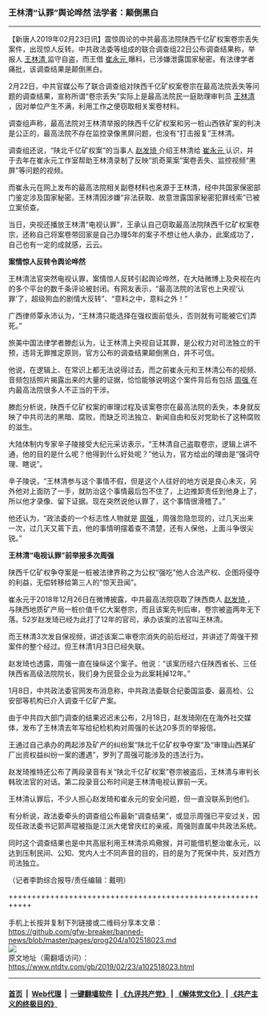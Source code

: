 ### 王林清“认罪”舆论哗然  法学者：颠倒黑白
------------------------

<div class="post_content">
 <p>
  【新唐人2019年02月23日讯】震惊舆论的中共最高法院陕西千亿矿权案卷宗丢失案件，出现惊人反转。中共政法委等组成的联合调查组22日公布调查结果称，举报人
  <a href="https://www.ntdtv.com/gb/王林清.htm">
   王林清
  </a>
  监守自盗，而王借
  <a href="https://www.ntdtv.com/gb/崔永元.htm">
   崔永元
  </a>
  曝料，已涉嫌泄露国家秘密。有法律学者痛批，该调查结果是颠倒黑白。
 </p>
 <p>
  2月22日，中共官媒公布了联合调查组对陕西千亿矿权案卷宗在最高法院丢失等问题的调查结果，宣称所谓“卷宗丢失”实际上是最高法院民一庭助理审判员
  <a href="https://www.ntdtv.com/gb/王林清.htm">
   王林清
  </a>
  ，因对单位产生不满，利用工作之便窃取相关案卷材料。
 </p>
 <p>
  调查组声称，最高法院对王林清举报的陕西千亿矿权案和另一桩山西铁矿案的判决是公正的，最高法院不存在监控录像黑屏问题，也没有“打击报复”王林清。
 </p>
 <p>
  调查组还说，“陕北千亿矿权案”的当事人
  <a href="https://www.ntdtv.com/gb/赵发琦.htm">
   赵发琦
  </a>
  介绍王林清给
  <a href="https://www.ntdtv.com/gb/崔永元.htm">
   崔永元
  </a>
  认识，并于去年在崔永元工作室帮助王林清录制了反映“凯奇莱案”案卷丢失、监控视频“黑屏”等问题的视频。
 </p>
 <p>
  而崔永元在网上发布的最高法院相关副卷材料也来源于王林清，经中共国家保密部门鉴定涉及国家秘密。王林清因涉嫌“非法获取、故意泄露国家秘密犯罪线索”已被立案侦查。
 </p>
 <p>
  当日，央视还播放王林清“电视认罪”，王承认自己窃取最高法院陕西千亿矿权案卷宗，还称自己将案卷带回家是自己办理5年的案子不想让他人承办，此案成功了，自己也有一定的成就感，云云。
 </p>
 <p>
  <strong>
   案情惊人反转令舆论哗然
  </strong>
 </p>
 <p>
  王林清法官突然电视认罪，案情惊人反转引起舆论哗然，在大陆微博上及央视在内的多个平台的数千条评论被封闭。有网友表示，“最高法院的法官也上央视‘认罪’了，超级狗血的剧情大反转”、“意料之中，意料之外！”
 </p>
 <p>
  广西律师覃永沛认为，“王林清只能选择在强权面前低头，否则就有可能被它们弄死。”
 </p>
 <p>
  旅美中国法律学者滕彪认为，让王林清上央视自证其罪，是公权力对司法独立的干预，违背无罪推定原则，官方公布的调查结果颠倒黑白，并不可信。
 </p>
 <p>
  他说，在逻辑上、在常识上都无法说得过去，而之前崔永元和王林清公布的视频、音频包括照片揭露出来的大量的证据，恰恰能够说明这个案件背后有包括
  <a href="https://www.ntdtv.com/gb/周强.htm">
   周强
  </a>
  在内最高法院很多人不正当的干涉。
 </p>
 <p>
  滕彪分析说，陕西千亿矿权案的审理过程及该案卷宗在最高法院的丢失，本身就反映了中共司法的黑暗、腐败，而缺乏司法独立、新闻自由和反对党助长了这种腐败的滋生。
 </p>
 <p>
  大陆体制内专家辛子陵接受大纪元采访表示，“王林清自己盗取卷宗，逻辑上讲不通，他的目的是什么呢？他得到什么好处呢？”他认为，官方给出的理由是“强词夺理、瞎说”。
 </p>
 <p>
  辛子陵说，“王林清参与这个事情不假，但是这个人往好的地方说是良心未灭，另外他对上面防了一手，就防治这个事情最后包不住了，上边推卸责任到他身上了，所以他才录像、留下证据。现在突然说他认罪了，这个事情很滑稽了。”
 </p>
 <p>
  他还认为，“政法委的一个标志性人物就是
  <a href="https://www.ntdtv.com/gb/周强.htm">
   周强
  </a>
  ，周强忽隐忽现的，过几天出来一次，过几天又蔫下去，他的事情明摆着查不清楚，还有人保他，上面斗争很尖锐。”
 </p>
 <p>
  <strong>
   王林清“电视认罪”前举报多次周强
  </strong>
 </p>
 <p>
  陕西千亿矿权争夺案是一桩被法律界称之为公权“强吃”他人合法产权、企图将侵夺的利益，无偿转移给第三人的“惊天丑闻”。
 </p>
 <p>
  崔永元于2018年12月26日在微博披露，中共最高法院窃取了陕西商人
  <a href="https://www.ntdtv.com/gb/赵发琦.htm">
   赵发琦
  </a>
  ，与陕西地质矿产局一桩价值千亿大案卷宗，而且该案先判后审，卷宗被盗两年无下落。52岁赵发琦已经为此打了12年的官司，承办该案的法官叫王林清。
 </p>
 <p>
  而王林清3次发自保视频，讲述该案二审卷宗消失的前后经过，并讲述了周强干预案件的整个经过。但王林清1月3日已经失联。
 </p>
 <p>
  赵发琦也透露，周强一直在操纵这个案子。他说：“该案历经六任陕西省长、三任陕西省高级法院院长，我们身为民营企业为此案耗掉12年。”
 </p>
 <p>
  1月8日，中共政法委官网发布消息称，中共政法委联合纪委国监委、最高检、公安部等机构已介入调查千亿矿产案。
 </p>
 <p>
  由于中共四大部门调查的结果迟迟未公布，2月18日，赵发琦刚在在海外社交媒体，发布了王林清去年写给纪检机构对周强的长达20多页的举报信。
 </p>
 <p>
  王通过自己承办的两起涉及矿产的纠纷案“陕北千亿矿权争夺案”及“审理山西某矿厂出资权益纠纷一案的遭遇”，罗列了周强可能涉及的违法行为。
 </p>
 <p>
  赵发琦推特还公布了两段录音有关“陕北千亿矿权案”卷宗被盗后，王林清与审判长韩玫法官的对话。第二段录音公布时间是王林清电视认罪前一天。
 </p>
 <p>
  王林清认罪后，不少人担心赵发琦和崔永元的安全问题，但一直没联系到他们。
 </p>
 <p>
  有分析说，政法委牵头的调查组公布最新“调查结果”，或显示周强已平安过关，因现任政法委书记郭声琨被指是江派大佬曾庆红的亲戚，周强则直属中共政法系统。
 </p>
 <p>
  同时这个调查结果也是中共高层利用王林清杀鸡儆猴，并可能借机整治崔永元，以达到压制民间、公知、党内人士不同声音的目的，目的是为了死保中共，反对西方司法独立。
 </p>
 <p>
  （记者李韵综合报导/责任编辑：戴明）
 </p>
 <div class="single_ad">
 </div>
</div>

+++++++++++++++++++++++++++++++++++++++++++++++++++++++++++<br/><br/>
手机上长按并复制下列链接或二维码分享本文章：<br/>
https://github.com/gfw-breaker/banned-news/blob/master/pages/prog204/a102518023.md <br/>
<a href='https://github.com/gfw-breaker/banned-news/blob/master/pages/prog204/a102518023.md'><img src='https://github.com/gfw-breaker/banned-news/blob/master/pages/prog204/a102518023.md.png'/></a> <br/>
原文地址（需翻墙访问）：https://www.ntdtv.com/gb/2019/02/23/a102518023.html


------------------------
#### [首页](https://github.com/gfw-breaker/banned-news/blob/master/README.md) &nbsp;|&nbsp; [Web代理](https://github.com/labour-camp/helloworld) &nbsp;|&nbsp; [一键翻墙软件](https://github.com/gfw-breaker/nogfw/blob/master/README.md) &nbsp;| [《九评共产党》](https://github.com/gfw-breaker/9ping.md/blob/master/README.md#九评之一评共产党是什么) | [《解体党文化》](https://github.com/gfw-breaker/jtdwh.md/blob/master/README.md) | [《共产主义的终极目的》](https://github.com/gfw-breaker/gczydzjmd.md/blob/master/README.md)

